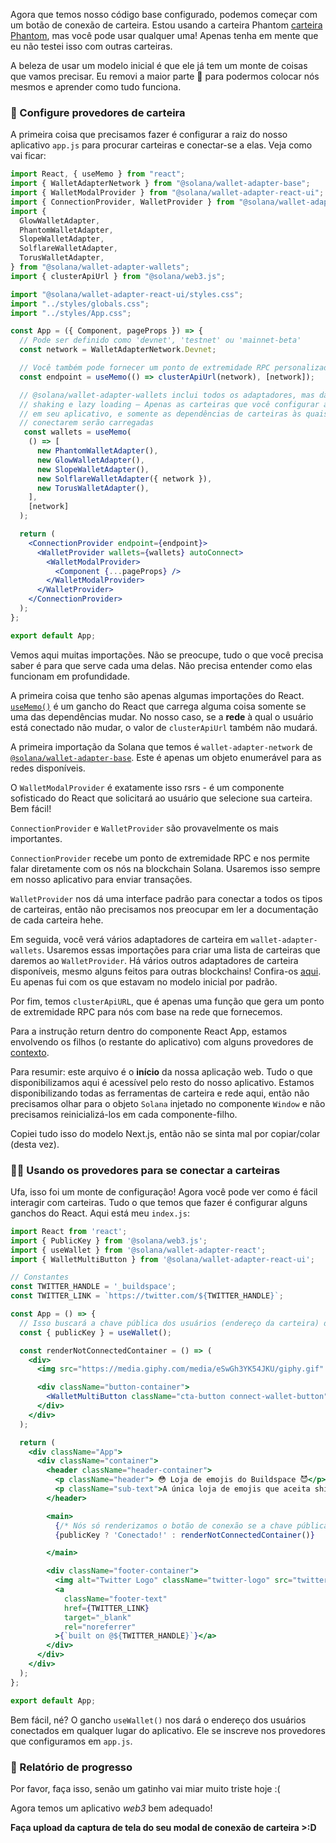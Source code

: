 Agora que temos nosso código base configurado, podemos começar com um botão de conexão de carteira. Estou usando a carteira Phantom [carteira Phantom](https://phantom.app/), mas você pode usar qualquer uma! Apenas tenha em mente que eu não testei isso com outras carteiras.

A beleza de usar um modelo inicial é que ele já tem um monte de coisas que vamos precisar. Eu removi a maior parte 🙈 para podermos colocar nós mesmos e aprender como tudo funciona.

### 🤖 Configure provedores de carteira

A primeira coisa que precisamos fazer é configurar a raiz do nosso aplicativo `app.js` para procurar carteiras e conectar-se a elas. Veja como vai ficar:

```jsx
import React, { useMemo } from "react";
import { WalletAdapterNetwork } from "@solana/wallet-adapter-base";
import { WalletModalProvider } from "@solana/wallet-adapter-react-ui";
import { ConnectionProvider, WalletProvider } from "@solana/wallet-adapter-react";
import {
  GlowWalletAdapter,
  PhantomWalletAdapter,
  SlopeWalletAdapter,
  SolflareWalletAdapter,
  TorusWalletAdapter,
} from "@solana/wallet-adapter-wallets";
import { clusterApiUrl } from "@solana/web3.js";

import "@solana/wallet-adapter-react-ui/styles.css";
import "../styles/globals.css";
import "../styles/App.css";

const App = ({ Component, pageProps }) => {
  // Pode ser definido como 'devnet', 'testnet' ou 'mainnet-beta'
  const network = WalletAdapterNetwork.Devnet;

  // Você também pode fornecer um ponto de extremidade RPC personalizado
  const endpoint = useMemo(() => clusterApiUrl(network), [network]);

  // @solana/wallet-adapter-wallets inclui todos os adaptadores, mas dá suporte a tree
  // shaking e lazy loading – Apenas as carteiras que você configurar aqui serão compiladas 
  // em seu aplicativo, e somente as dependências de carteiras às quais seus usuários se 
  // conectarem serão carregadas
   const wallets = useMemo(
    () => [
      new PhantomWalletAdapter(),
      new GlowWalletAdapter(),
      new SlopeWalletAdapter(),
      new SolflareWalletAdapter({ network }),
      new TorusWalletAdapter(),
    ],
    [network]
  );

  return (
    <ConnectionProvider endpoint={endpoint}>
      <WalletProvider wallets={wallets} autoConnect>
        <WalletModalProvider>
          <Component {...pageProps} />
        </WalletModalProvider>
      </WalletProvider>
    </ConnectionProvider>
  );
};

export default App;
```

Vemos aqui muitas importações. Não se preocupe, tudo o que você precisa saber é para que serve cada uma delas. Não precisa entender como elas funcionam em profundidade.

A primeira coisa que tenho são apenas algumas importações do React. [`useMemo()`](https://reactjs.org/docs/hooks-reference.html#usememo) é um gancho do React que carrega alguma coisa somente se uma das dependências mudar. No nosso caso, se a **rede** à qual o usuário está conectado não mudar, o valor de `clusterApiUrl` também não mudará.

A primeira importação da Solana que temos é `wallet-adapter-network` de [`@solana/wallet-adapter-base`](https://github.com/solana-labs/wallet-adapter/tree/master/packages/core/base). Este é apenas um objeto enumerável para as redes disponíveis.

O `WalletModalProvider` é exatamente isso rsrs - é um componente sofisticado do React que solicitará ao usuário que selecione sua carteira. Bem fácil!

`ConnectionProvider` e `WalletProvider` são provavelmente os mais importantes.

`ConnectionProvider` recebe um ponto de extremidade RPC e nos permite falar diretamente com os nós na blockchain Solana. Usaremos isso sempre em nosso aplicativo para enviar transações.

`WalletProvider` nos dá uma interface padrão para conectar a todos os tipos de carteiras, então não precisamos nos preocupar em ler a documentação de cada carteira hehe.

Em seguida, você verá vários adaptadores de carteira em `wallet-adapter-wallets`. Usaremos essas importações para criar uma lista de carteiras que daremos ao `WalletProvider`. Há vários outros adaptadores de carteira disponíveis, mesmo alguns feitos para outras blockchains! Confira-os [aqui](https://github.com/solana-labs/wallet-adapter/#wallets). Eu apenas fui com os que estavam no modelo inicial por padrão.

Por fim, temos `clusterApiURL`, que é apenas uma função que gera um ponto de extremidade RPC para nós com base na rede que fornecemos.

Para a instrução return dentro do componente React App, estamos envolvendo os filhos (o restante do aplicativo) com alguns provedores de [contexto](https://reactjs.org/docs/context.html#contextprovider).

Para resumir: este arquivo é o **início** da nossa aplicação web. Tudo o que disponibilizamos aqui é acessível pelo resto do nosso aplicativo. Estamos disponibilizando todas as ferramentas de carteira e rede aqui, então não precisamos olhar para o objeto `Solana` injetado no componente `Window` e não precisamos reinicializá-los em cada componente-filho.

Copiei tudo isso do modelo Next.js, então não se sinta mal por copiar/colar (desta vez).

### 🧞‍♂️ Usando os provedores para se conectar a carteiras

Ufa, isso foi um monte de configuração! Agora você pode ver como é fácil interagir com carteiras. Tudo o que temos que fazer é configurar alguns ganchos do React. Aqui está meu `index.js`:
```jsx
import React from 'react';
import { PublicKey } from '@solana/web3.js';
import { useWallet } from '@solana/wallet-adapter-react';
import { WalletMultiButton } from '@solana/wallet-adapter-react-ui';

// Constantes
const TWITTER_HANDLE = '_buildspace';
const TWITTER_LINK = `https://twitter.com/${TWITTER_HANDLE}`;

const App = () => {
  // Isso buscará a chave pública dos usuários (endereço da carteira) de qualquer carteira que suportamos
  const { publicKey } = useWallet();

  const renderNotConnectedContainer = () => (
    <div>
      <img src="https://media.giphy.com/media/eSwGh3YK54JKU/giphy.gif" alt="emoji" />

      <div className="button-container">
        <WalletMultiButton className="cta-button connect-wallet-button" />
      </div>    
    </div>
  );

  return (
    <div className="App">
      <div className="container">
        <header className="header-container">
          <p className="header"> 😳 Loja de emojis do Buildspace 😈</p>
          <p className="sub-text">A única loja de emojis que aceita shitcoins</p>
        </header>

        <main>
          {/* Nós só renderizamos o botão de conexão se a chave pública não existir */}
          {publicKey ? 'Conectado!' : renderNotConnectedContainer()}

        </main>

        <div className="footer-container">
          <img alt="Twitter Logo" className="twitter-logo" src="twitter-logo.svg" />
          <a
            className="footer-text"
            href={TWITTER_LINK}
            target="_blank"
            rel="noreferrer"
          >{`built on @${TWITTER_HANDLE}`}</a>
        </div>
      </div>
    </div>
  );
};

export default App;
```

Bem fácil, né? O gancho `useWallet()` nos dará o endereço dos usuários conectados em qualquer lugar do aplicativo. Ele se inscreve nos provedores que configuramos em `app.js`.

### 🚨 Relatório de progresso

Por favor, faça isso, senão um gatinho vai miar muito triste hoje :(

Agora temos um aplicativo *web3* bem adequado!

**Faça upload da captura de tela do seu modal de conexão de carteira >:D**
